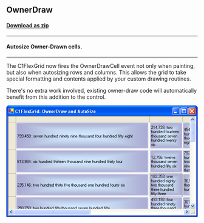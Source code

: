 ## OwnerDraw
#### [Download as zip](https://grapecity.github.io/DownGit/#/home?url=https://github.com/GrapeCity/ComponentOne-WinForms-Samples/tree/master/NetFramework\FlexGrid\CS\OwnerDraw)
____
#### Autosize Owner-Drawn cells.
____
The C1FlexGrid now fires the OwnerDrawCell event not only when painting, but also when autosizing rows and columns.
This allows the grid to take special formatting and contents applied by your custom drawing routines.

There's no extra work involved, existing owner-draw code will automatically benefit from this addition to the control.

![screenshot](screenshot.png)
